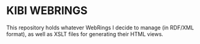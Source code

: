 #  KIBI WEBRINGS  #

This repository holds whatever WebRings I decide to manage (in RDF/XML format), as well as XSLT files for generating their HTML views.
